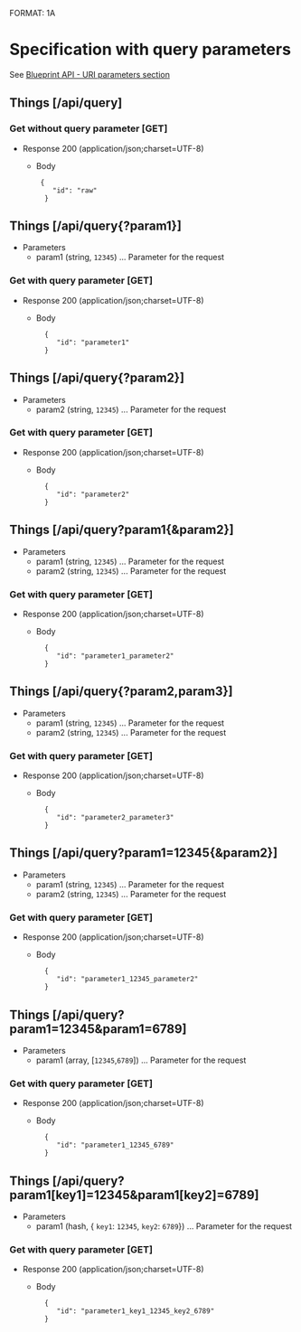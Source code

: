 FORMAT: 1A

# Specification with query parameters
See [Blueprint API - URI parameters section](https://github.com/apiaryio/api-blueprint/blob/master/API%20Blueprint%20Specification.md#12-uri-parameters-section)


## Things [/api/query]

### Get without query parameter [GET]

+ Response 200 (application/json;charset=UTF-8)

    + Body

           {
              "id": "raw"
            }


## Things [/api/query{?param1}]

+ Parameters
    + param1 (string, `12345`) ... Parameter for the request

### Get with query parameter [GET]

+ Response 200 (application/json;charset=UTF-8)

    + Body

            {
               "id": "parameter1"
            }


## Things [/api/query{?param2}]

+ Parameters
    + param2 (string, `12345`) ... Parameter for the request

### Get with query parameter [GET]

+ Response 200 (application/json;charset=UTF-8)

    + Body

            {
               "id": "parameter2"
            }



## Things [/api/query?param1{&param2}]

+ Parameters
    + param1 (string, `12345`) ... Parameter for the request
    + param2 (string, `12345`) ... Parameter for the request

### Get with query parameter [GET]

+ Response 200 (application/json;charset=UTF-8)

    + Body

            {
               "id": "parameter1_parameter2"
            }


## Things [/api/query{?param2,param3}]

+ Parameters
    + param1 (string, `12345`) ... Parameter for the request
    + param2 (string, `12345`) ... Parameter for the request

### Get with query parameter [GET]

+ Response 200 (application/json;charset=UTF-8)

    + Body

            {
               "id": "parameter2_parameter3"
            }

## Things [/api/query?param1=12345{&param2}]

+ Parameters
    + param1 (string, `12345`) ... Parameter for the request
    + param2 (string, `12345`) ... Parameter for the request

### Get with query parameter [GET]

+ Response 200 (application/json;charset=UTF-8)

    + Body

            {
               "id": "parameter1_12345_parameter2"
            }

## Things [/api/query?param1=12345&param1=6789]

+ Parameters
    + param1 (array, [`12345`,`6789`]) ... Parameter for the request

### Get with query parameter [GET]

+ Response 200 (application/json;charset=UTF-8)

    + Body

            {
               "id": "parameter1_12345_6789"
            }

## Things [/api/query?param1[key1]=12345&param1[key2]=6789]

+ Parameters
    + param1 (hash, { `key1`: `12345`, `key2`: `6789`}) ... Parameter for the request

### Get with query parameter [GET]

+ Response 200 (application/json;charset=UTF-8)

    + Body

            {
               "id": "parameter1_key1_12345_key2_6789"
            }
